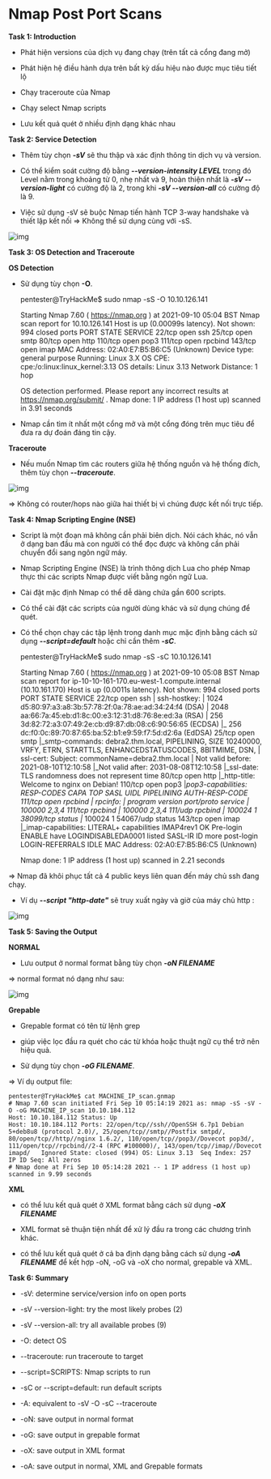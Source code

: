# Nmap Post Port Scans

**Task 1: Introduction**

- Phát hiện versions của dịch vụ đang chạy (trên tất cả cổng đang mở)

- Phát hiện hệ điều hành dựa trên bất kỳ dấu hiệu nào được mục tiêu tiết lộ

- Chạy traceroute của Nmap

- Chạy select Nmap scripts

- Lưu kết quả quét ở nhiều định dạng khác nhau

**Task 2: Service Detection**

- Thêm tùy chọn ***-sV*** sẽ thu thập và xác định thông tin dịch vụ và version. 

- Có thể kiểm soát cường độ bằng ***--version-intensity LEVEL*** trong đó Level nằm trong khoảng từ 0, nhẹ nhất và 9, hoàn thiện nhất là ***-sV --version-light*** có cường độ là 2, trong khi ***-sV --version-all*** có cường độ là 9.

- Việc sử dụng -sV sẽ buộc Nmap tiến hành TCP 3-way handshake và thiết lập kết nối => Không thể sử dụng cùng với -sS. 

![img](https://github.com/DucThinh47/TryHackMe/blob/main/Jr_Penetration_Tester/Network_Security/images/image58.png)

**Task 3: OS Detection and Traceroute**

**OS Detection**

- Sử dụng tùy chọn **-O**. 

    pentester@TryHackMe$ sudo nmap -sS -O 10.10.126.141

    Starting Nmap 7.60 ( https://nmap.org ) at 2021-09-10 05:04 BST
    Nmap scan report for 10.10.126.141
    Host is up (0.00099s latency).
    Not shown: 994 closed ports
    PORT    STATE SERVICE
    22/tcp  open  ssh
    25/tcp  open  smtp
    80/tcp  open  http
    110/tcp open  pop3
    111/tcp open  rpcbind
    143/tcp open  imap
    MAC Address: 02:A0:E7:B5:B6:C5 (Unknown)
    Device type: general purpose
    Running: Linux 3.X
    OS CPE: cpe:/o:linux:linux_kernel:3.13
    OS details: Linux 3.13
    Network Distance: 1 hop

    OS detection performed. Please report any incorrect results at https://nmap.org/submit/ .
    Nmap done: 1 IP address (1 host up) scanned in 3.91 seconds

- Nmap cần tìm ít nhất một cổng mở và một cổng đóng trên mục tiêu để đưa ra dự đoán đáng tin cậy. 

**Traceroute**

- Nếu muốn Nmap tìm các routers giữa hệ thống nguồn và hệ thống đích, thêm tùy chọn ***--traceroute***. 

![img](https://github.com/DucThinh47/TryHackMe/blob/main/Jr_Penetration_Tester/Network_Security/images/image59.png)

=> Không có router/hops nào giữa hai thiết bị vì chúng được kết nối trực tiếp. 

**Task 4: Nmap Scripting Engine (NSE)**

- Script là một đoạn mã không cần phải biên dịch. Nói cách khác, nó vẫn ở dạng ban đầu mà con người có thể đọc được và không cần phải chuyển đổi sang ngôn ngữ máy. 

- Nmap Scripting Engine (NSE) là trình thông dịch Lua cho phép Nmap thực thi các scripts Nmap được viết bằng ngôn ngữ Lua.

- Cài đặt mặc định Nmap có thể dễ dàng chứa gần 600 scripts.

- Có thể cài đặt các scripts của người dùng khác và sử dụng chúng để quét. 

- Có thể chọn chạy các tập lệnh trong danh mục mặc định bằng cách sử dụng ***--script=default*** hoặc chỉ cần thêm ***-sC***.

    pentester@TryHackMe$ sudo nmap -sS -sC 10.10.126.141

    Starting Nmap 7.60 ( https://nmap.org ) at 2021-09-10 05:08 BST
    Nmap scan report for ip-10-10-161-170.eu-west-1.compute.internal (10.10.161.170)
    Host is up (0.0011s latency).
    Not shown: 994 closed ports
    PORT    STATE SERVICE
    22/tcp  open  ssh
    | ssh-hostkey: 
    |   1024 d5:80:97:a3:a8:3b:57:78:2f:0a:78:ae:ad:34:24:f4 (DSA)
    |   2048 aa:66:7a:45:eb:d1:8c:00:e3:12:31:d8:76:8e:ed:3a (RSA)
    |   256 3d:82:72:a3:07:49:2e:cb:d9:87:db:08:c6:90:56:65 (ECDSA)
    |_  256 dc:f0:0c:89:70:87:65:ba:52:b1:e9:59:f7:5d:d2:6a (EdDSA)
    25/tcp  open  smtp
    |_smtp-commands: debra2.thm.local, PIPELINING, SIZE 10240000, VRFY, ETRN, STARTTLS, ENHANCEDSTATUSCODES, 8BITMIME, DSN, 
    | ssl-cert: Subject: commonName=debra2.thm.local
    | Not valid before: 2021-08-10T12:10:58
    |_Not valid after:  2031-08-08T12:10:58
    |_ssl-date: TLS randomness does not represent time
    80/tcp  open  http
    |_http-title: Welcome to nginx on Debian!
    110/tcp open  pop3
    |_pop3-capabilities: RESP-CODES CAPA TOP SASL UIDL PIPELINING AUTH-RESP-CODE
    111/tcp open  rpcbind
    | rpcinfo: 
    |   program version   port/proto  service
    |   100000  2,3,4        111/tcp  rpcbind
    |   100000  2,3,4        111/udp  rpcbind
    |   100024  1          38099/tcp  status
    |_  100024  1          54067/udp  status
    143/tcp open  imap
    |_imap-capabilities: LITERAL+ capabilities IMAP4rev1 OK Pre-login ENABLE have LOGINDISABLEDA0001 listed SASL-IR ID more post-login LOGIN-REFERRALS IDLE
    MAC Address: 02:A0:E7:B5:B6:C5 (Unknown)

    Nmap done: 1 IP address (1 host up) scanned in 2.21 seconds

=> Nmap đã khôi phục tất cả 4 public keys liên quan đến máy chủ ssh đang chạy.

- Ví dụ ***--script "http-date"*** sẽ truy xuất ngày và giờ của máy chủ http : 

![img](https://github.com/DucThinh47/TryHackMe/blob/main/Jr_Penetration_Tester/Network_Security/images/image60.png)

**Task 5: Saving the Output**

**NORMAL**

- Lưu output ở normal format bằng tùy chọn ***-oN FILENAME***

=> normal format nó dạng như sau:

![img](https://github.com/DucThinh47/TryHackMe/blob/main/Jr_Penetration_Tester/Network_Security/images/image61.png)

**Grepable**

- Grepable format có tên từ lệnh grep

- giúp việc lọc đầu ra quét cho các từ khóa hoặc thuật ngữ cụ thể trở nên hiệu quả.

- Sử dụng tùy chọn ***-oG FILENAME***.

=> Ví dụ output file: 

    pentester@TryHackMe$ cat MACHINE_IP_scan.gnmap 
    # Nmap 7.60 scan initiated Fri Sep 10 05:14:19 2021 as: nmap -sS -sV -O -oG MACHINE_IP_scan 10.10.184.112
    Host: 10.10.184.112	Status: Up
    Host: 10.10.184.112	Ports: 22/open/tcp//ssh//OpenSSH 6.7p1 Debian 5+deb8u8 (protocol 2.0)/, 25/open/tcp//smtp//Postfix smtpd/, 80/open/tcp//http//nginx 1.6.2/, 110/open/tcp//pop3//Dovecot pop3d/, 111/open/tcp//rpcbind//2-4 (RPC #100000)/, 143/open/tcp//imap//Dovecot imapd/	Ignored State: closed (994)	OS: Linux 3.13	Seq Index: 257	IP ID Seq: All zeros
    # Nmap done at Fri Sep 10 05:14:28 2021 -- 1 IP address (1 host up) scanned in 9.99 seconds

**XML**

- có thể lưu kết quả quét ở XML format bằng cách sử dụng ***-oX FILENAME***

- XML format sẽ thuận tiện nhất để xử lý đầu ra trong các chương trình khác.

- có thể lưu kết quả quét ở cả ba định dạng bằng cách sử dụng ***-oA FILENAME*** để kết hợp -oN, -oG và -oX cho normal, grepable và XML.

**Task 6: Summary**

- -sV: determine service/version info on open ports

- -sV --version-light: try the most likely probes (2)

- -sV --version-all: try all available probes (9)

- -O: detect OS

- --traceroute: run traceroute to target

- --script=SCRIPTS: Nmap scripts to run

- -sC or --script=default: run default scripts

- -A: equivalent to -sV -O -sC --traceroute

- -oN: save output in normal format

- -oG: save output in grepable format

- -oX: save output in XML format

- -oA: save output in normal, XML and Grepable formats